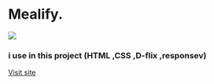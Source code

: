 # Mealify.
<img src='https://github.com/ebrahim-mamdoh/Mealify./assets/138860098/abdc08c8-595f-4a44-9667-dc19a7091590'>

### i use in this project (HTML ,CSS ,D-flix ,responsev)

[Visit site]( https://ebrahim-mamdoh.github.io/Mealify-./)


